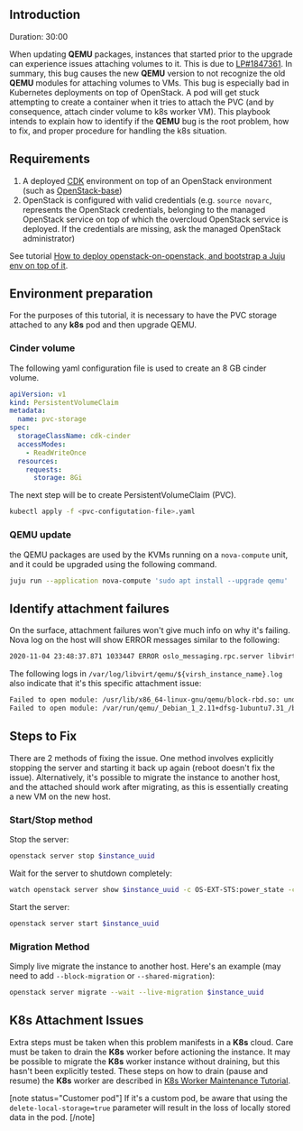 [comment]: <> (How To Fix A Volume Attachment Failure Against An OpenStack Instance)
[comment]: <> (update link for "the OpenStack on OpenStack" after its publication)

## Introduction

Duration: 30:00

When updating **QEMU** packages, instances that started prior to the upgrade can experience issues attaching
volumes to it.
This is due to [LP#1847361][#1847361]. In summary, this bug causes the new **QEMU** version to not recognize
the old **QEMU** modules for attaching volumes to VMs.
This bug is especially bad in Kubernetes deployments on top of OpenStack. A pod will get stuck attempting to create
a container when it tries to attach the PVC (and by consequence, attach cinder volume to k8s worker VM). This playbook
intends to explain how to identify if the **QEMU** bug is the root problem, how to fix, and proper procedure for
handling the k8s situation.

## Requirements

 1. A deployed [CDK][charmed-distribution-kubernetes] environment on top of an OpenStack environment (such as [OpenStack-base][openstack-base])
 1. OpenStack is configured with valid credentials (e.g. `source novarc`, represents
the OpenStack credentials, belonging to the managed OpenStack service on top of which the overcloud OpenStack service is deployed. If the credentials are missing, ask the managed OpenStack administrator)

See tutorial [How to deploy openstack-on-openstack, and bootstrap a Juju env on top of it][openstack-on-openstack].

## Environment preparation

For the purposes of this tutorial, it is necessary to have the PVC storage attached to any **k8s** pod and then upgrade
QEMU.

### Cinder volume

The following yaml configuration file is used to create an 8 GB cinder volume.

```yaml
apiVersion: v1
kind: PersistentVolumeClaim
metadata:
  name: pvc-storage
spec:
  storageClassName: cdk-cinder
  accessModes:
    - ReadWriteOnce
  resources:
    requests:
      storage: 8Gi
```

The next step will be to create PersistentVolumeClaim (PVC).

```bash
kubectl apply -f <pvc-configutation-file>.yaml
```

### QEMU update

the QEMU packages are used by the KVMs running on a `nova-compute` unit, and it could be upgraded using the following
command.

```bash
juju run --application nova-compute 'sudo apt install --upgrade qemu'
```

## Identify attachment failures

On the surface, attachment failures won't give much info on why it's failing. Nova log on the host will show
ERROR messages similar to the following:

```bash
2020-11-04 23:48:37.871 1033447 ERROR oslo_messaging.rpc.server libvirt.libvirtError: internal error: unable to execute QEMU command 'device_add': Property 'virtio-blk-device.drive' can't find value 'drive-virtio-disk1'
```

The following logs in `/var/log/libvirt/qemu/${virsh_instance_name}.log` also indicate that it's this specific
attachment issue:

```bash
Failed to open module: /usr/lib/x86_64-linux-gnu/qemu/block-rbd.so: undefined symbol: RbdAuthMode_lookup
Failed to open module: /var/run/qemu/_Debian_1_2.11+dfsg-1ubuntu7.31_/block-rbd.so: failed to map segment from shared object
```

## Steps to Fix

There are 2 methods of fixing the issue. One method involves explicitly stopping the server and
starting it back up again (reboot doesn't fix the issue). Alternatively, it's possible to migrate the instance
to another host, and the attached should work after migrating, as this is essentially creating a new VM on the new host.

### Start/Stop method

Stop the server:

```bash
openstack server stop $instance_uuid
```

Wait for the server to shutdown completely:

```bash
watch openstack server show $instance_uuid -c OS-EXT-STS:power_state -c OS-EXT-STS:task_state -c OS-EXT-STS:vm_state
```

Start the server:

```bash
openstack server start $instance_uuid
```

### Migration Method

Simply live migrate the instance to another host. Here's an example
(may need to add `--block-migration` or `--shared-migration`):

```bash
openstack server migrate --wait --live-migration $instance_uuid
```

## K8s Attachment Issues

Extra steps must be taken when this problem manifests in a **K8s** cloud. Care must be taken to drain the **K8s**
worker before actioning the instance. It may be possible to migrate the **K8s** worker instance without draining,
but this hasn't been explicitly tested. These steps on how to drain (pause and resume) the **K8s** worker are
described in [K8s Worker Maintenance Tutorial][K8sWorkerMaintenance].

[note status="Customer pod"]
If it's a custom pod, be aware that using the `delete-local-storage=true` parameter will result in the loss of locally
stored data in the pod.
[/note]

[#1847361]: https://bugs.launchpad.net/ubuntu/+source/qemu/+bug/1847361
[openstack-base]: https://jaas.ai/openstack-base
[charmed-distribution-kubernetes]: https://jaas.ai/canonical-kubernetes
[K8sWorkerMaintenance]: https://discourse.charmhub.io/t/how-to-perform-maintenance-on-a-kubernetes-worker/3910
[openstack-on-openstack]: https://discourse.charmhub.io/t/update_link_after_publishing_it
